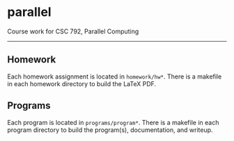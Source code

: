 # parallel
Course work for CSC 792, Parallel Computing

---

## Homework

Each homework assignment is located in `homework/hw*`. There is a makefile in each homework directory
to build the LaTeX PDF.

## Programs

Each program is located in `programs/program*`. There is a makefile in each program directory to
build the program(s), documentation, and writeup.
